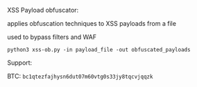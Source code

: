 XSS Payload obfuscator:

applies obfuscation techniques to XSS payloads from a file

used to bypass filters and WAF

`python3 xss-ob.py -in payload_file -out obfuscated_payloads`

Support:

BTC: `bc1qtezfajhysn6dut07m60vtg0s33jy8tqcvjqqzk`
